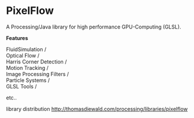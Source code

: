 # PixelFlow
A Processing/Java library for high performance GPU-Computing (GLSL).



**Features**

FluidSimulation  /  
Optical Flow  /  
Harris Corner Detection  /  
Motion Tracking  /  
Image Processing Filters  /  
Particle Systems  /  
GLSL Tools  /

etc..




library distribution
http://thomasdiewald.com/processing/libraries/pixelflow
